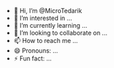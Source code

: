 - 👋 Hi, I’m @MicroTedarik
- 👀 I’m interested in ...
- 🌱 I’m currently learning ...
- 💞️ I’m looking to collaborate on ...
- 📫 How to reach me ...
- 😄 Pronouns: ...
- ⚡ Fun fact: ...

<!---
MicroTedarik/MicroTedarik is a ✨ special ✨ repository because its `README.md` (this file) appears on your GitHub profile.
You can click the Preview link to take a look at your changes.
--->
